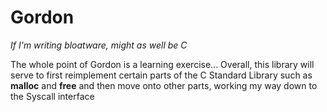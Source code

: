 Gordon
======
*If I'm writing bloatware, might as well be C*

The whole point of Gordon is a learning exercise...
Overall, this library will serve to first reimplement certain parts of the C Standard Library such as **malloc** and **free** and then move onto other parts, working my way down to the Syscall interface
